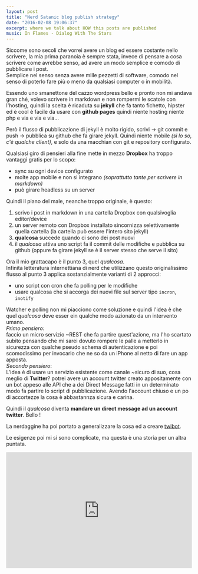 ```yaml
---
layout: post
title: "Nerd Satanic blog publish strategy"
date: "2016-02-08 19:06:37"
excerpt: where we talk about HOW this posts are published
music: In Flames - Dialog With The Stars
---
```


Siccome sono secoli che vorrei avere un blog ed essere costante nello scrivere, la mia prima paranoia è sempre stata, invece di pensare a cosa scrivere come avrebbe senso, ad avere un modo semplice e comodo di pubblicare i post.   
Semplice nel senso senza avere mille pezzetti di software, comodo nel senso di poterlo fare più o meno da qualsiasi computer o in mobilità.

Essendo uno smanettone del cazzo wordpress bello e pronto non mi andava gran ché, volevo scrivere in markdown e non rompermi le scatole con l'hosting, quindi la scelta è ricaduta su **jekyll** che fa tanto fichetto, hipster ed è cool è facile da usare con **github pages** quindi niente hosting niente php e via e via e via...   

Però il flusso di pubblicazione di jekyll è molto rigido, scrivi -> git commit e push -> pubblica su github che fa girare jekyll. Quindi niente mobile *(si lo so, c'è qualche client)*, e solo da una macchian con git e repository configurato.   

Qualsiasi giro di pensieri alla fine mette in mezzo **Dropbox** ha troppo vantaggi gratis per lo scopo:

- sync su ogni device configurato
- molte app mobile e non si integrano *(soprattutto tante per scrivere in markdown)*
- può girare headless su un server

Quindi il piano del male, neanche troppo originale, è questo:

1. scrivo i post in markdown in una cartella Dropbox con qualsivoglia editor/device
2. un server remoto con Dropbox installato sincornizza selettivamente quella cartella (la cartella può essere l'intero sito jekyll)
3. **qualcosa** succede quando ci sono dei post nuovi
4. il *qualcosa* attiva uno script fa il commit delle modifiche e pubblica su github (oppure fa girare jekyll se è il server stesso che serve il sito)

Ora il mio grattacapo è il punto 3, quel *qualcosa*.   
Infinita letteratura internettiana di nerd che utilizzano questo originalissimo flusso al punto 3 applica sostanzialmente varianti di 2 approcci:

- uno script con cron che fa polling per le modifiche
- usare qualcosa che si accorga dei nuovi file sul server tipo `incron`, `inotify`

Watcher e polling non mi piacciono come soluzione e quindi l'idea è che quel *qualcosa* deve esser ein qualche modo azionato da un intervento umano.   
*Primo pensiero:*  
faccio un micro servizio ~REST che fa partire quest'azione, ma l'ho scartato subito pensando che mi sarei dovuto rompere le palle a metterlo in sicurezza con qualche pseudo schema di autenticazione e poi scomodissimo per invocarlo che ne so da un iPhone al netto di fare un app apposta.   
*Secondo pensiero*:   
L'idea è di usare un servizio esistente come canale ~sicuro di suo, cosa meglio di **Twitter**? potrei avere un account twitter creato appositamente con un bot appeso alle API che a dei Direct Message fatti in un determinato modo fa partire lo script di pubblicazione.  Avendo l'account chiuso e un po di accortezze la cosa è abbastannza sicura e carina.

Quindi il *qualcosa* diventa **mandare un direct message ad un account twitter**. Bello !

La nerdaggine ha poi portato a generalizzare la cosa ed a creare [twibot](http://github.com/mogui/twibot).

Le esigenze poi mi si sono complicate, ma questa è una storia per un altra puntata.

<iframe width="100%" height="315" src="https://www.youtube.com/embed/ZPPJCQAQXyo?autoplay=1" frameborder="0" allowfullscreen></iframe>

